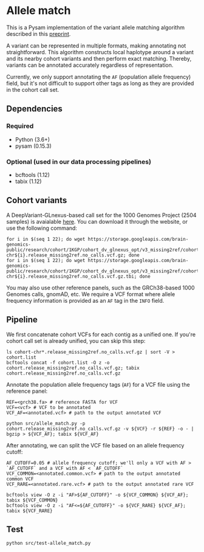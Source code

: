 # Allele match

This is a Pysam implementation of the variant allele matching algorithm described in this [preprint](https://doi.org/10.1101/2021.01.06.425550).

A variant can be represented in multiple formats, making annotating not straightforward.
This algorithm constructs local haplotype around a variant and its nearby cohort variants and then perform exact matching.
Thereby, variants can be annotated accurately regardless of representation.

Currently, we only support annotating the `AF` (population allele frequency) field, but it's not difficult to support other tags as long as they are provided in the cohort call set.

## Dependencies
### Required
- Python (3.6+)
- pysam (0.15.3)

### Optional (used in our data processing pipelines)
- bcftools (1.12)
- tabix (1.12)




## Cohort variants
A DeepVariant-GLnexus-based call set for the 1000 Genomes Project (2504 samples) is avaialable [here](https://console.cloud.google.com/storage/browser/brain-genomics-public/research/cohort/1KGP/cohort_dv_glnexus_opt/v3_missing2ref;tab=objects?prefix=&forceOnObjectsSortingFiltering=false).
You can download it through the website, or use the following command:

```
for i in $(seq 1 22); do wget https://storage.googleapis.com/brain-genomics-public/research/cohort/1KGP/cohort_dv_glnexus_opt/v3_missing2ref/cohort-chr${i}.release_missing2ref.no_calls.vcf.gz; done
for i in $(seq 1 22); do wget https://storage.googleapis.com/brain-genomics-public/research/cohort/1KGP/cohort_dv_glnexus_opt/v3_missing2ref/cohort-chr${i}.release_missing2ref.no_calls.vcf.gz.tbi; done
```

You may also use other reference panels, such as the GRCh38-based 1000 Genomes calls, gnomAD, etc. 
We require a VCF format where allele frequency information is provided as an `AF` tag in the `INFO` field.

## Pipeline
We first concatenate cohort VCFs for each contig as a unified one. If you're cohort call set is already unified, you can skip this step:
```
ls cohort-chr*.release_missing2ref.no_calls.vcf.gz | sort -V > cohort.list
bcftools concat -f cohort.list -O z -o cohort.release_missing2ref.no_calls.vcf.gz; tabix cohort.release_missing2ref.no_calls.vcf.gz
```

Annotate the population allele frequency tags (`AF`) for a VCF file using the reference panel:
```
REF=<grch38.fa> # reference FASTA for VCF
VCF=<vcf> # VCF to be annotated
VCF_AF=<annotated.vcf> # path to the output annotated VCF

python src/allele_match.py -p cohort.release_missing2ref.no_calls.vcf.gz -v ${VCF} -r ${REF} -o - | bgzip > ${VCF_AF}; tabix ${VCF_AF}
```

After annotating, we can split the VCF file based on an allele frequency cutoff:
```
AF_CUTOFF=0.05 # allele frequency cutoff; we'll only a VCF with AF > `AF_CUTOFF` and a VCF with AF < `AF_CUTOFF`
VCF_COMMON=<annotated.common.vcf> # path to the output annotated common VCF
VCF_RARE=<annotated.rare.vcf> # path to the output annotated rare VCF

bcftools view -O z -i "AF>${AF_CUTOFF}" -o ${VCF_COMMON} ${VCF_AF}; tabix ${VCF_COMMON}
bcftools view -O z -i "AF<=${AF_CUTOFF}" -o ${VCF_RARE} ${VCF_AF}; tabix ${VCF_RARE}
```

## Test
```
python src/test-allele_match.py
```
